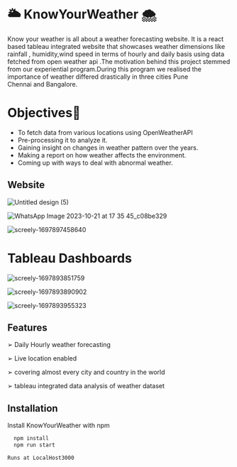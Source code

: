 
# 🌥️ KnowYourWeather 🌨️

Know your weather is all about a weather forecasting website. It is a react based tableau integrated website that showcases weather dimensions like rainfall , humidity,wind speed in terms of hourly and daily basis using data fetched from open weather api .The motivation behind this project stemmed from our experiential program.During this program we realised the importance of weather differed 
drastically in three cities Pune Chennai and Bangalore.


# Objectives🎯
- To fetch data from various locations using OpenWeatherAPI
- Pre-processing it to analyze it.
- Gaining insight on changes in weather pattern over the years.
- Making a report on how weather affects the environment.
- Coming up with ways to deal with abnormal weather.

## Website
![Untitled design (5)](https://github.com/codexer-25aditi/KnowYourWeather/assets/126336764/b735a69f-d4fe-4ea4-9dea-9ee5fd549274)




![WhatsApp Image 2023-10-21 at 17 35 45_c08be329](https://github.com/codexer-25aditi/KnowYourWeather/assets/126336764/4b359cc8-6646-4a22-a5fa-9d961b70e695)


![screely-1697897458640](https://github.com/codexer-25aditi/KnowYourWeather/assets/126336764/a719ee12-1387-474d-9ea3-ee192a449e77)

# Tableau Dashboards
![screely-1697893851759](https://github.com/codexer-25aditi/KnowYourWeather/assets/126336764/1a076a3e-b9e1-4724-844c-12819d9d4821)

![screely-1697893890902](https://github.com/codexer-25aditi/KnowYourWeather/assets/126336764/d80e5f4b-1b7d-4633-bfe0-3bb48aa8a229)

![screely-1697893955323](https://github.com/codexer-25aditi/KnowYourWeather/assets/126336764/629fb39a-c8bd-45d2-b36a-91a5e568c57d)




## Features

 ➢ Daily Hourly weather forecasting

➢  Live location enabled 

➢  covering almost every city and country in the world

➢ tableau integrated data analysis of weather dataset

## Installation

Install KnowYourWeather with npm

```bash
  npm install
  npm run start
```


```
Runs at LocalHost3000
```
